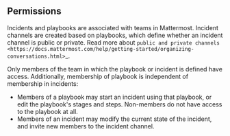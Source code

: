 ## Permissions

Incidents and playbooks are associated with teams in Mattermost. Incident channels are created based on playbooks, which define whether an incident channel is public or private. Read more about `public and private channels <https://docs.mattermost.com/help/getting-started/organizing-conversations.html>`_.

Only members of the team in which the playbook or incident is defined have access. Additionally, membership of playbook is independent of membership in incidents:

- Members of a playbook may start an incident using that playbook, or edit the playbook's stages and steps. Non-members do not have access to the playbook at all.
- Members of an incident may modify the current state of the incident, and invite new members to the incident channel.
